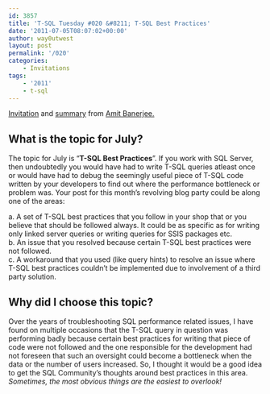 ```yaml
---
id: 3857
title: 'T-SQL Tuesday #020 &#8211; T-SQL Best Practices'
date: '2011-07-05T08:07:02+00:00'
author: way0utwest
layout: post
permalink: '/020'
categories:
    - Invitations
tags:
    - '2011'
    - t-sql
---
```


[Invitation](https://troubleshootingsql.com/2011/07/05/invitation-for-t-sql-tuesday-19-t-sql-best-practices/) and [summary](https://troubleshootingsql.com/2011/07/15/) from [Amit Banerjee.](https://troubleshootingsql.com/)

## What is the topic for July?

The topic for July is “**T-SQL Best Practices**”. If you work with SQL Server, then undoubtedly you would have had to write T-SQL queries atleast once or would have had to debug the seemingly useful piece of T-SQL code written by your developers to find out where the performance bottleneck or problem was. Your post for this month’s revolving blog party could be along one of the areas:

a. A set of T-SQL best practices that you follow in your shop that or you believe that should be followed always. It could be as specific as for writing only linked server queries or writing queries for SSIS packages etc.  
b. An issue that you resolved because certain T-SQL best practices were not followed.  
c. A workaround that you used (like query hints) to resolve an issue where T-SQL best practices couldn’t be implemented due to involvement of a third party solution.

## Why did I choose this topic?

Over the years of troubleshooting SQL performance related issues, I have found on multiple occasions that the T-SQL query in question was performing badly because certain best practices for writing that piece of code were not followed and the one responsible for the development had not foreseen that such an oversight could become a bottleneck when the data or the number of users increased. So, I thought it would be a good idea to get the SQL Community’s thoughts around best practices in this area. *Sometimes, the most obvious things are the easiest to overlook!*